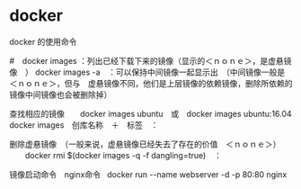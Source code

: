 # docker
docker 的使用命令


#　docker images ：列出已经下载下来的镜像（显示的＜ｎｏｎｅ＞，是虚悬镜像　）
docker images -a　：可以保持中间镜像一起显示出　（中间镜像一般是＜ｎｏｎｅ＞，但与　虚悬镜像不同，他们是上层镜像的依赖镜像，删除所依赖的镜像中间镜像也会被删除掉）

查找相应的镜像　　docker images ubuntu　或　docker images ubuntu:16.04
docker images　创库名称　＋　标签　：　

删除虚悬镜像　（一般来说，虚悬镜像已经失去了存在的价值　＜ｎｏｎｅ＞）
　　docker rmi $(docker images -q -f dangling=true)　：　

镜像启动命令　nginx命令
    docker run --name webserver -d -p 80:80 nginx
